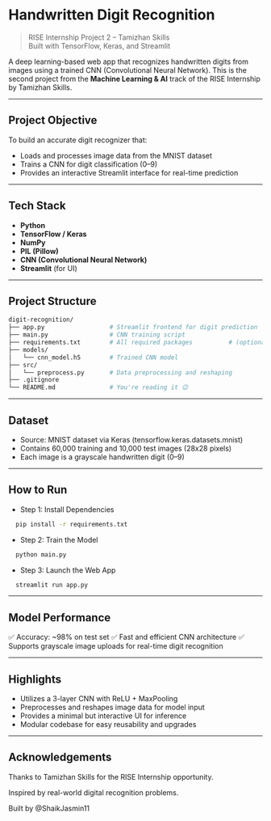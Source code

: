#  Handwritten Digit Recognition

> RISE Internship Project 2 – Tamizhan Skills  
> Built with TensorFlow, Keras, and Streamlit

A deep learning-based web app that recognizes handwritten digits from images using a trained CNN (Convolutional Neural Network). This is the second project from the **Machine Learning & AI** track of the RISE Internship by Tamizhan Skills.

---

##  Project Objective

To build an accurate digit recognizer that:
  - Loads and processes image data from the MNIST dataset
  - Trains a CNN for digit classification (0–9)
  - Provides an interactive Streamlit interface for real-time prediction

---

##  Tech Stack

- **Python**
- **TensorFlow / Keras**
- **NumPy**
- **PIL (Pillow)**
- **CNN (Convolutional Neural Network)**
- **Streamlit** (for UI)

---

##  Project Structure

```bash
digit-recognition/
├── app.py                  # Streamlit frontend for digit prediction
├── main.py                 # CNN training script
├── requirements.txt        # All required packages          # (optional) cached dataset
├── models/
│   └── cnn_model.h5        # Trained CNN model
├── src/
│   └── preprocess.py       # Data preprocessing and reshaping
├── .gitignore
└── README.md               # You're reading it 😉
```

---

## Dataset

- Source: MNIST dataset via Keras (tensorflow.keras.datasets.mnist)
- Contains 60,000 training and 10,000 test images (28x28 pixels)
- Each image is a grayscale handwritten digit (0–9)

---

## How to Run

- Step 1: Install Dependencies
  
```bash
  pip install -r requirements.txt
```

- Step 2: Train the Model
  
```bash
  python main.py
```

- Step 3: Launch the Web App
  
```bash
  streamlit run app.py
```

  ---

## Model Performance

✅ Accuracy: ~98% on test set
✅ Fast and efficient CNN architecture
✅ Supports grayscale image uploads for real-time digit recognition

---

## Highlights

- Utilizes a 3-layer CNN with ReLU + MaxPooling
- Preprocesses and reshapes image data for model input
- Provides a minimal but interactive UI for inference
- Modular codebase for easy reusability and upgrades

---

## Acknowledgements

Thanks to Tamizhan Skills for the RISE Internship opportunity.

Inspired by real-world digital recognition problems.

Built by @ShaikJasmin11
